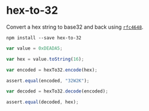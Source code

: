 # hex-to-32

Convert a hex string to base32 and back using [`rfc4648`](https://www.npmjs.com/package/rfc4648).

```
npm install --save hex-to-32
```

```javascript
var value = 0xDEADA5;

var hex = value.toString(16);

var encoded = hexTo32.encode(hex);

assert.equal(encoded, "32W2K");

var decoded = hexTo32.decode(encoded);

assert.equal(decoded, hex);
```
